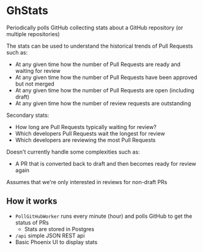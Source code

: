 # GhStats

Periodically polls GitHub collecting stats about a GitHub repository (or multiple repositories)

The stats can be used to understand the historical trends of Pull Requests such as:
- At any given time how the number of Pull Requests are ready and waiting for review
- At any given time how the number of Pull Requests have been approved but not merged
- At any given time how the number of Pull Requests are open (including draft)
- At any given time how the number of review requests are outstanding

Secondary stats:
- How long are Pull Requests typically waiting for review?
- Which developers Pull Requests wait the longest for review
- Which developers are reviewing the most Pull Requests

Doesn't currently handle some complexities such as:
- A PR that is converted back to draft and then becomes ready for review again

Assumes that we're only interested in reviews for non-draft PRs

## How it works

- `PollGitHubWorker` runs every minute (hour) and polls GitHub to get the status of PRs
  - Stats are stored in Postgres
- `/api` simple JSON REST api
- Basic Phoenix UI to display stats
